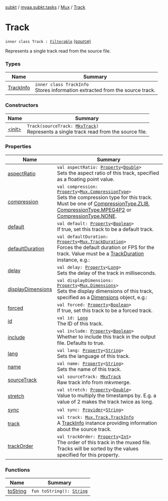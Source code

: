 [subkt](../../../index.md) / [myaa.subkt.tasks](../../index.md) / [Mux](../index.md) / [Track](./index.md)

# Track

`inner class Track : `[`Filterable`](../../-filterable/index.md) [(source)](https://github.com/Myaamori/SubKt/blob/0.1.8/src/main/kotlin/myaa/subkt/tasks/muxtask.kt#L154)

Represents a single track read from the source file.

### Types

| Name | Summary |
|---|---|
| [TrackInfo](-track-info/index.md) | `inner class TrackInfo`<br>Stores information extracted from the source track. |

### Constructors

| Name | Summary |
|---|---|
| [&lt;init&gt;](-init-.md) | `Track(sourceTrack: `[`MkvTrack`](../../../myaa.subkt.tasks.mkvmerge/-mkv-track/index.md)`)`<br>Represents a single track read from the source file. |

### Properties

| Name | Summary |
|---|---|
| [aspectRatio](aspect-ratio.md) | `val aspectRatio: `[`Property`](https://docs.gradle.org/current/javadoc/org/gradle/api/provider/Property.html)`<`[`Double`](https://kotlinlang.org/api/latest/jvm/stdlib/kotlin/-double/index.html)`>`<br>Sets the aspect ratio of this track, specified as a floating point value. |
| [compression](compression.md) | `val compression: `[`Property`](https://docs.gradle.org/current/javadoc/org/gradle/api/provider/Property.html)`<`[`Mux.CompressionType`](../-compression-type/index.md)`>`<br>Sets the compression type for this track. Must be one of [CompressionType.ZLIB](../-compression-type/-z-l-i-b.md), [CompressionType.MPEG4P2](../-compression-type/-m-p-e-g4-p2.md) or [CompressionType.NONE](../-compression-type/-n-o-n-e.md). |
| [default](default.md) | `val default: `[`Property`](https://docs.gradle.org/current/javadoc/org/gradle/api/provider/Property.html)`<`[`Boolean`](https://kotlinlang.org/api/latest/jvm/stdlib/kotlin/-boolean/index.html)`>`<br>If true, set this track to be a default track. |
| [defaultDuration](default-duration.md) | `val defaultDuration: `[`Property`](https://docs.gradle.org/current/javadoc/org/gradle/api/provider/Property.html)`<`[`Mux.TrackDuration`](../-track-duration/index.md)`>`<br>Forces the default duration or FPS for the track. Value must be a [TrackDuration](../-track-duration/index.md) instance, e.g.: |
| [delay](delay.md) | `val delay: `[`Property`](https://docs.gradle.org/current/javadoc/org/gradle/api/provider/Property.html)`<`[`Long`](https://kotlinlang.org/api/latest/jvm/stdlib/kotlin/-long/index.html)`>`<br>Sets the delay of the track in milliseconds. |
| [displayDimensions](display-dimensions.md) | `val displayDimensions: `[`Property`](https://docs.gradle.org/current/javadoc/org/gradle/api/provider/Property.html)`<`[`Mux.Dimensions`](../-dimensions/index.md)`>`<br>Sets the display dimensions of this track, specified as a [Dimensions](../-dimensions/index.md) object, e.g.: |
| [forced](forced.md) | `val forced: `[`Property`](https://docs.gradle.org/current/javadoc/org/gradle/api/provider/Property.html)`<`[`Boolean`](https://kotlinlang.org/api/latest/jvm/stdlib/kotlin/-boolean/index.html)`>`<br>If true, set this track to be a forced track. |
| [id](id.md) | `val id: `[`Long`](https://kotlinlang.org/api/latest/jvm/stdlib/kotlin/-long/index.html)<br>The ID of this track. |
| [include](include.md) | `val include: `[`Property`](https://docs.gradle.org/current/javadoc/org/gradle/api/provider/Property.html)`<`[`Boolean`](https://kotlinlang.org/api/latest/jvm/stdlib/kotlin/-boolean/index.html)`>`<br>Whether to include this track in the output file. Defaults to true. |
| [lang](lang.md) | `val lang: `[`Property`](https://docs.gradle.org/current/javadoc/org/gradle/api/provider/Property.html)`<`[`String`](https://kotlinlang.org/api/latest/jvm/stdlib/kotlin/-string/index.html)`>`<br>Sets the language of this track. |
| [name](name.md) | `val name: `[`Property`](https://docs.gradle.org/current/javadoc/org/gradle/api/provider/Property.html)`<`[`String`](https://kotlinlang.org/api/latest/jvm/stdlib/kotlin/-string/index.html)`>`<br>Sets the name of this track. |
| [sourceTrack](source-track.md) | `val sourceTrack: `[`MkvTrack`](../../../myaa.subkt.tasks.mkvmerge/-mkv-track/index.md)<br>Raw track info from mkvmerge. |
| [stretch](stretch.md) | `val stretch: `[`Property`](https://docs.gradle.org/current/javadoc/org/gradle/api/provider/Property.html)`<`[`Double`](https://kotlinlang.org/api/latest/jvm/stdlib/kotlin/-double/index.html)`>`<br>Value to multiply the timestamps by. E.g. a value of 2 makes the track twice as long. |
| [sync](sync.md) | `val sync: `[`Provider`](https://docs.gradle.org/current/javadoc/org/gradle/api/provider/Provider.html)`<`[`String`](https://kotlinlang.org/api/latest/jvm/stdlib/kotlin/-string/index.html)`>` |
| [track](track.md) | `val track: `[`Mux.Track.TrackInfo`](-track-info/index.md)<br>A [TrackInfo](-track-info/index.md) instance providing information about the source track. |
| [trackOrder](track-order.md) | `val trackOrder: `[`Property`](https://docs.gradle.org/current/javadoc/org/gradle/api/provider/Property.html)`<`[`Int`](https://kotlinlang.org/api/latest/jvm/stdlib/kotlin/-int/index.html)`>`<br>The order of this track in the muxed file. Tracks will be sorted by the values specified for this property. |

### Functions

| Name | Summary |
|---|---|
| [toString](to-string.md) | `fun toString(): `[`String`](https://kotlinlang.org/api/latest/jvm/stdlib/kotlin/-string/index.html) |

